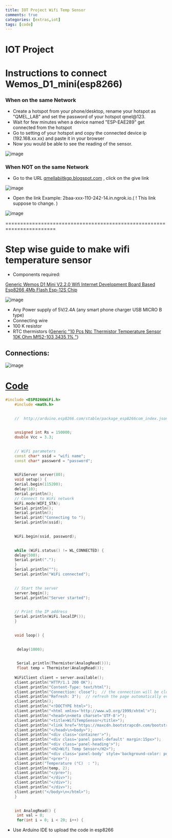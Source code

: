 ```yaml
---
title: IOT Project Wifi Temp Sensor
comments: true
categories: [extras,iot]
tags: [code]
---
```


# IOT Project


# Instructions to connect Wemos\_D1\_mini(esp8266)

### **When on the same Network**

- Create a hotspot from your phone/desktop, rename your hotspot as "QMEL\_LAB" and set the password of your hotspot qmel@123.
- Wait for few minutes when a device named "ESP-EAE289" get connected from the hotspot
- Go to setting of your hotspot and copy the connected device ip (192.168.xx.xx) and paste it in your browser
- Now you would be able to see the reading of the sensor.

![image](https://user-images.githubusercontent.com/125783050/223188161-1429a1fe-1d44-4dad-9e1c-c6bb768e24e8.png)


### **When**  **NOT**  **on the same Network**

- Go to the URL [qmellabiitkgp.blogspot.com](http://qmellabiitkgp.blogspot.com/) , click on the give link

![image](https://user-images.githubusercontent.com/125783050/223188411-b1ea0f31-9242-45b1-9b42-c6114957267d.png)

- Open the link Example: 2baa-xxx-110-242-14.in.ngrok.io.( ! This link suppose to change. )

![image](https://user-images.githubusercontent.com/125783050/223188506-436e7770-7f44-45a2-8cb3-d7155299e717.png)

=======================================================================

# Step wise guide to make wifi temperature sensor

- Components required:

 [Generic Wemos D1 Mini V2.2.0 Wifi Internet Development Board Based Esp8266 4Mb Flash Esp-12S Chip](https://www.amazon.in/V2-2-0-Internet-Development-ESP8266-ESP-12S/dp/B077MDHLRC)

![image](https://user-images.githubusercontent.com/125783050/223188757-43970d60-36a5-49c2-a8c8-8e16fbb13a71.png)

  - Any Power supply of 5V/2.4A (any smart phone charger USB MICRO B type)
  - Connecting wire
  - 100 K resistor
  - RTC thermistors ([Generic "10 Pcs Ntc Thermistor Temperature Sensor 10K Ohm Mf52-103 3435 1% "](https://www.amazon.in/Generic-Thermistor-Temperature-Sensor-Mf52-103/dp/B01M8QX36Q))

## Connections:

![image](https://user-images.githubusercontent.com/125783050/223188939-f9405727-c0a3-4c2a-a3c2-0e049f50b601.png)

# [Code](https://github.com/Alok62877/IOT_temp_sensor_-Wifi-/blob/main/code.ino)

```cpp
#include <ESP8266WiFi.h>	
	#include <math.h>
	

	//  http://arduino.esp8266.com/stable/package_esp8266com_index.json
	

	unsigned int Rs = 150000;
	double Vcc = 3.3;
	

	// WiFi parameters
	const char* ssid = "wifi name";
	const char* password = "password";
	

	WiFiServer server(80);
	void setup() {
	Serial.begin(115200);
	delay(10);
	Serial.println();
	// Connect to WiFi network
	WiFi.mode(WIFI_STA);
	Serial.println();
	Serial.println();
	Serial.print("Connecting to ");
	Serial.println(ssid);
	

	WiFi.begin(ssid, password);
	

	while (WiFi.status() != WL_CONNECTED) {
	delay(500);
	Serial.print(".");
	}
	Serial.println("");
	Serial.println("WiFi connected");
	

	// Start the server
	server.begin();
	Serial.println("Server started");
	

	// Print the IP address
	Serial.println(WiFi.localIP());
	}
	

	void loop() {
	

	 delay(1000);
	

	 Serial.println(Thermister(AnalogRead()));
	 float temp = Thermister(AnalogRead());
	
	WiFiClient client = server.available();
	client.println("HTTP/1.1 200 OK");
	client.println("Content-Type: text/html");
	client.println("Connection: close");  // the connection will be closed after completion of the response
	client.println("Refresh: 3");  // refresh the page automatically every 5 sec
	client.println();
	client.println("<!DOCTYPE html>");
	client.println("<html xmlns='http://www.w3.org/1999/xhtml'>");
	client.println("<head>\n<meta charset='UTF-8'>");
	client.println("<title>WifiTempSensor</title>");
	client.println("<link href='https://maxcdn.bootstrapcdn.com/bootstrap/3.3.7/css/bootstrap.min.css' rel='stylesheet'>");
	client.println("</head>\n<body>");
	client.println("<div class='container'>");
	client.println("<div class='panel panel-default' margin:15px>");
	client.println("<div class='panel-heading'>");
	client.println("<H2>Wifi Temp Sensor</H2>");
	client.println("<div class='panel-body' style='background-color: powdergreen'>");
	client.println("<pre>");
	client.print("Temperature (°C)  : ");
	client.println(temp, 2);
	client.println("</pre>");
	client.println("</div>");
	client.println("</div>");
	client.println("</div>");
	client.print("</body>\n</html>");
	}
	

	int AnalogRead() {
	 int val = 0;
	 for(int i = 0; i < 20; i++) {

```

- Use Arduino IDE to upload the code in esp8266
